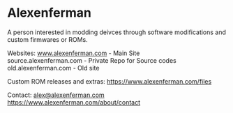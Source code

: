 # Alexenferman
A person interested in modding deivces through software modifications and custom firmwares or ROMs.

Websites:
www.alexenferman.com - Main Site<br>
source.alexenferman.com - Private Repo for Source codes<br>
old.alexenferman.com - Old site<br>

Custom ROM releases and extras:
https://www.alexenferman.com/files

Contact:
alex@alexenferman.com
https://www.alexenferman.com/about/contact
